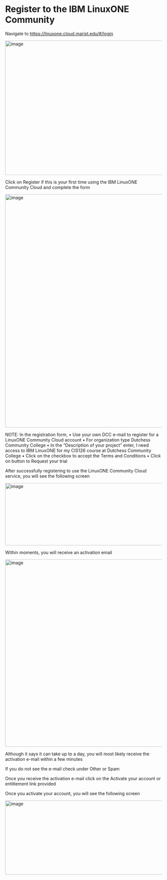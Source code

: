 # Register to the IBM LinuxONE Community
Navigate to https://linuxone.cloud.marist.edu/#/login

<img width="975" height="431" alt="image" src="https://github.com/user-attachments/assets/4308dcf2-bd2b-4fe0-be27-872f67e6d776" />

Click on Register if this is your first time using the IBM LinuxONE Community Cloud and complete the form

<img width="975" height="748" alt="image" src="https://github.com/user-attachments/assets/e0aa68b6-7b35-4918-83e8-9c34a385c0be" />

NOTE: In the registration form,
•	Use your own DCC e-mail to register for a LinuxONE Community Cloud account
•	For organization type Dutchess Community College
•	In the “Description of your project” enter, I need access to IBM LinuxONE for my CIS126 course at Dutchess Community College
•	Click on the checkbox to accept the Terms and Conditions
•	Click on button to Request your trial

After successfully registering to use the LinuxONE Community Cloud service, you will see the following screen

<img width="975" height="200" alt="image" src="https://github.com/user-attachments/assets/a04d9abe-c439-4946-ac4d-22eea734e44c" />

Within moments, you will receive an activation email

<img width="975" height="601" alt="image" src="https://github.com/user-attachments/assets/a066862a-7037-41dd-9e53-0a18f830c024" />

Although it says it can take up to a day, you will most likely receive the activation e-mail within a few minutes

If you do not see the e-mail check under Other or Spam 

Once you receive the activation e-mail click on the Activate your account or entitlement link provided

Once you activate your account, you will see the following screen

<img width="975" height="238" alt="image" src="https://github.com/user-attachments/assets/b6de6d6e-bccc-459c-83bf-b4c7e18c34d8" />

